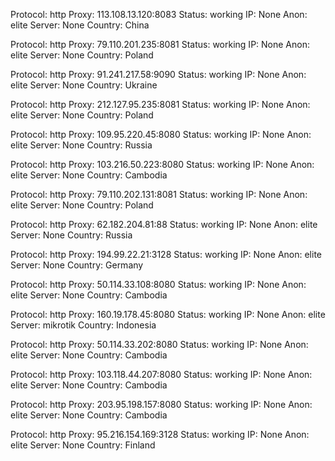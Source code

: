 Protocol: http
Proxy: 113.108.13.120:8083
Status: working
IP: None
Anon: elite
Server: None
Country: China

Protocol: http
Proxy: 79.110.201.235:8081
Status: working
IP: None
Anon: elite
Server: None
Country: Poland

Protocol: http
Proxy: 91.241.217.58:9090
Status: working
IP: None
Anon: elite
Server: None
Country: Ukraine

Protocol: http
Proxy: 212.127.95.235:8081
Status: working
IP: None
Anon: elite
Server: None
Country: Poland

Protocol: http
Proxy: 109.95.220.45:8080
Status: working
IP: None
Anon: elite
Server: None
Country: Russia

Protocol: http
Proxy: 103.216.50.223:8080
Status: working
IP: None
Anon: elite
Server: None
Country: Cambodia

Protocol: http
Proxy: 79.110.202.131:8081
Status: working
IP: None
Anon: elite
Server: None
Country: Poland

Protocol: http
Proxy: 62.182.204.81:88
Status: working
IP: None
Anon: elite
Server: None
Country: Russia

Protocol: http
Proxy: 194.99.22.21:3128
Status: working
IP: None
Anon: elite
Server: None
Country: Germany

Protocol: http
Proxy: 50.114.33.108:8080
Status: working
IP: None
Anon: elite
Server: None
Country: Cambodia

Protocol: http
Proxy: 160.19.178.45:8080
Status: working
IP: None
Anon: elite
Server: mikrotik
Country: Indonesia

Protocol: http
Proxy: 50.114.33.202:8080
Status: working
IP: None
Anon: elite
Server: None
Country: Cambodia

Protocol: http
Proxy: 103.118.44.207:8080
Status: working
IP: None
Anon: elite
Server: None
Country: Cambodia

Protocol: http
Proxy: 203.95.198.157:8080
Status: working
IP: None
Anon: elite
Server: None
Country: Cambodia

Protocol: http
Proxy: 95.216.154.169:3128
Status: working
IP: None
Anon: elite
Server: None
Country: Finland

